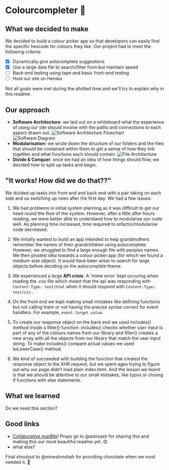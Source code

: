 # Colourcompleter :rainbow:

## What we decided to make

We decided to build a colour picker app so that developers can easily find the specific hexcode for colours they like. Our project had to meet the following criteria:

- [x] Dynamically give autocomplete suggestions
- [x] Use a large data file to search/filter from but maintain speed
- [ ] Back-end testing using tape and basic front-end testing
- [ ] Host our site on Heroku

Not all goals were met during the allotted time and we'll try to explain why in this readme. 

## Our approach
* **Software Architecture**: we laid out on a whiteboard what the experience of using our site should involve with the paths and connections to each aspect drawn out.
![Software Architecture Flowchart](https://files.gitter.im/foundersandcoders/Team-AmAlConYah/cHyx/node_littleFACt.png)
![Software Diagram](https://files.gitter.im/foundersandcoders/Team-AmAlConYah/7HFX/Untitled-Diagram.jpg)
* **Modularisation**: we wrote down the structure of our folders and the files that should be contained within them to get a sense of how they link together and what functions each should contain.
![File Architecture](https://files.gitter.im/foundersandcoders/Team-AmAlConYah/I6si/IMG_1665.JPG)
* **Divide & Conquer**: once we had an idea of how things should flow, we decided how to split up tasks and begin.

## "It works! How did we do that??"

We divided up tasks into front end and back end with a pair taking on each side and us switching up roles after the first day. We had a few issues: 

1. We had problems in initial system planning as it was difficult to get our head round the flow of the system. However, after a little after hours reading, we were better able to understand how to modularise our code well. As planning time increased, time required to refactor/modularise code decreased.

1. We initially wanted to build an app intended to help grandmothers remember the names of their grandchildren using autocomplete. However, we struggled to find a large enough file with peoples names. We then pivoted idea towards a colour picker app (for which we found a medium-size object). It would have been wiser to search for large objects before deciding on the autocomplete theme. 

1. We experienced a large **API crisis**. A 'mime error' kept occuring when reading the .css file which meant that the api was responding with `Content-Type: text/html` when it should respond with `Content-Type: text/css` . 

1. On the front end we kept making small mistakes like defining functions but not calling them or not having the precise syntax correct for event handlers. For example, `event.target.value`.

1. To create our response object on the back end we used includes() method inside a filter() function: includes() checks whether user input is part of any of the colours names from our library and filter() creates a new array with all the objects from our library that match the user input string. To make includes() compare actual values we used toLowerCase() method.

1. We kind of succeeded with building the function that created the response object to the XHR request, but we spent ages trying to figure out why our page didn’t load plain index.html. And the lesson we learnt is that we should be attentive to our small mistakes, like typos or closing if functions with else statements. 

## What we learned
Do we need this section?

## Good links
* [Collaborative readMe](https://hackmd.io/)! Props go to @astroash for sharing this and making this our most beautiful readme yet. :heart_eyes:
* what else?

Final shoutout to @mineshmshah for providing chocolate when we most needed it. :chocolate_bar:



